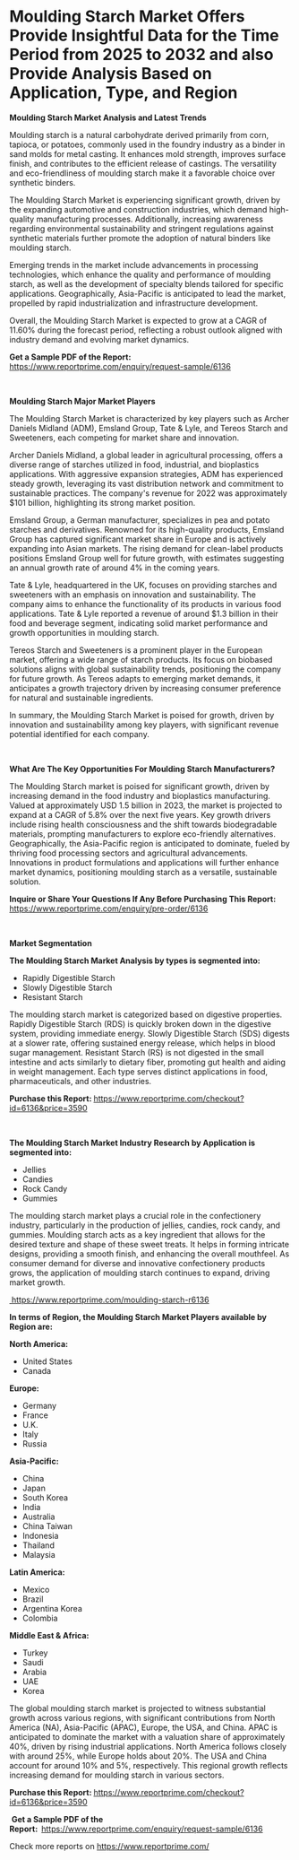 <p><h1>Moulding Starch Market Offers Provide Insightful Data for the Time Period from 2025 to 2032 and also Provide Analysis Based on Application, Type, and Region</h1></p><p><strong>Moulding Starch Market Analysis and Latest Trends</strong></p>
<p><p>Moulding starch is a natural carbohydrate derived primarily from corn, tapioca, or potatoes, commonly used in the foundry industry as a binder in sand molds for metal casting. It enhances mold strength, improves surface finish, and contributes to the efficient release of castings. The versatility and eco-friendliness of moulding starch make it a favorable choice over synthetic binders.</p><p>The Moulding Starch Market is experiencing significant growth, driven by the expanding automotive and construction industries, which demand high-quality manufacturing processes. Additionally, increasing awareness regarding environmental sustainability and stringent regulations against synthetic materials further promote the adoption of natural binders like moulding starch.</p><p>Emerging trends in the market include advancements in processing technologies, which enhance the quality and performance of moulding starch, as well as the development of specialty blends tailored for specific applications. Geographically, Asia-Pacific is anticipated to lead the market, propelled by rapid industrialization and infrastructure development.</p><p>Overall, the Moulding Starch Market is expected to grow at a CAGR of 11.60% during the forecast period, reflecting a robust outlook aligned with industry demand and evolving market dynamics.</p></p>
<p><strong>Get a Sample PDF of the Report:&nbsp;</strong> <a href="https://www.reportprime.com/enquiry/request-sample/6136?utm_campaign=2283&utm_medium=2&utm_source=Github&utm_content=ia&utm_term=19032025&utm_id=moulding-starch">https://www.reportprime.com/enquiry/request-sample/6136</a></p>
<p>&nbsp;</p>
<p><strong>Moulding Starch Major Market Players</strong></p>
<p><p>The Moulding Starch Market is characterized by key players such as Archer Daniels Midland (ADM), Emsland Group, Tate & Lyle, and Tereos Starch and Sweeteners, each competing for market share and innovation.</p><p>Archer Daniels Midland, a global leader in agricultural processing, offers a diverse range of starches utilized in food, industrial, and bioplastics applications. With aggressive expansion strategies, ADM has experienced steady growth, leveraging its vast distribution network and commitment to sustainable practices. The company's revenue for 2022 was approximately $101 billion, highlighting its strong market position.</p><p>Emsland Group, a German manufacturer, specializes in pea and potato starches and derivatives. Renowned for its high-quality products, Emsland Group has captured significant market share in Europe and is actively expanding into Asian markets. The rising demand for clean-label products positions Emsland Group well for future growth, with estimates suggesting an annual growth rate of around 4% in the coming years.</p><p>Tate & Lyle, headquartered in the UK, focuses on providing starches and sweeteners with an emphasis on innovation and sustainability. The company aims to enhance the functionality of its products in various food applications. Tate & Lyle reported a revenue of around $1.3 billion in their food and beverage segment, indicating solid market performance and growth opportunities in moulding starch.</p><p>Tereos Starch and Sweeteners is a prominent player in the European market, offering a wide range of starch products. Its focus on biobased solutions aligns with global sustainability trends, positioning the company for future growth. As Tereos adapts to emerging market demands, it anticipates a growth trajectory driven by increasing consumer preference for natural and sustainable ingredients.</p><p>In summary, the Moulding Starch Market is poised for growth, driven by innovation and sustainability among key players, with significant revenue potential identified for each company.</p></p>
<p>&nbsp;</p>
<p><strong>What Are The Key Opportunities For Moulding Starch Manufacturers?</strong></p>
<p><p>The Moulding Starch market is poised for significant growth, driven by increasing demand in the food industry and bioplastics manufacturing. Valued at approximately USD 1.5 billion in 2023, the market is projected to expand at a CAGR of 5.8% over the next five years. Key growth drivers include rising health consciousness and the shift towards biodegradable materials, prompting manufacturers to explore eco-friendly alternatives. Geographically, the Asia-Pacific region is anticipated to dominate, fueled by thriving food processing sectors and agricultural advancements. Innovations in product formulations and applications will further enhance market dynamics, positioning moulding starch as a versatile, sustainable solution.</p></p>
<p><strong>Inquire or Share Your Questions If Any Before Purchasing This Report:</strong> <a href="https://www.reportprime.com/enquiry/pre-order/6136?utm_campaign=2283&utm_medium=2&utm_source=Github&utm_content=ia&utm_term=19032025&utm_id=moulding-starch">https://www.reportprime.com/enquiry/pre-order/6136</a></p>
<p>&nbsp;</p>
<p><strong>Market Segmentation</strong></p>
<p><strong>The Moulding Starch Market Analysis by types is segmented into:</strong></p>
<p><ul><li>Rapidly Digestible Starch</li><li>Slowly Digestible Starch</li><li>Resistant Starch</li></ul></p>
<p><p>The moulding starch market is categorized based on digestive properties. Rapidly Digestible Starch (RDS) is quickly broken down in the digestive system, providing immediate energy. Slowly Digestible Starch (SDS) digests at a slower rate, offering sustained energy release, which helps in blood sugar management. Resistant Starch (RS) is not digested in the small intestine and acts similarly to dietary fiber, promoting gut health and aiding in weight management. Each type serves distinct applications in food, pharmaceuticals, and other industries.</p></p>
<p><strong>Purchase this Report:&nbsp;</strong><a href="https://www.reportprime.com/checkout?id=6136&price=3590&utm_campaign=2283&utm_medium=2&utm_source=Github&utm_content=ia&utm_term=19032025&utm_id=moulding-starch">https://www.reportprime.com/checkout?id=6136&price=3590</a></p>
<p>&nbsp;</p>
<p><strong>The Moulding Starch Market Industry Research by Application is segmented into:</strong></p>
<p><ul><li>Jellies</li><li>Candies</li><li>Rock Candy</li><li>Gummies</li></ul></p>
<p><p>The moulding starch market plays a crucial role in the confectionery industry, particularly in the production of jellies, candies, rock candy, and gummies. Moulding starch acts as a key ingredient that allows for the desired texture and shape of these sweet treats. It helps in forming intricate designs, providing a smooth finish, and enhancing the overall mouthfeel. As consumer demand for diverse and innovative confectionery products grows, the application of moulding starch continues to expand, driving market growth.</p></p>
<p><a href="https://www.reportprime.com/moulding-starch-r6136?utm_campaign=2283&utm_medium=2&utm_source=Github&utm_content=ia&utm_term=19032025&utm_id=moulding-starch">&nbsp;https://www.reportprime.com/moulding-starch-r6136</a></p>
<p><strong>In terms of Region, the Moulding Starch Market Players available by Region are:</strong></p>
<p>
    <p> <strong> North America: </strong>
        <ul>
            <li>United States</li>
            <li>Canada</li>
        </ul>
        </p> 
    <p> <strong> Europe: </strong>
        <ul>
            <li>Germany</li>
            <li>France</li>
            <li>U.K.</li>
            <li>Italy</li>
            <li>Russia</li>
        </ul>
        </p> 
    <p> <strong> Asia-Pacific: </strong>
        <ul>
            <li>China</li>
            <li>Japan</li>
            <li>South Korea</li>
            <li>India</li>
            <li>Australia</li>
            <li>China Taiwan</li>
            <li>Indonesia</li>
            <li>Thailand</li>
            <li>Malaysia</li>
        </ul>
        </p> 
    <p> <strong> Latin America: </strong>
        <ul>
            <li>Mexico</li>
            <li>Brazil</li>
            <li>Argentina Korea</li>
            <li>Colombia</li>
        </ul>
        </p> 
    <p> <strong> Middle East & Africa: </strong>
        <ul>
            <li>Turkey</li>
            <li>Saudi</li>
            <li>Arabia</li>
            <li>UAE</li>
            <li>Korea</li>
        </ul>
    </p>
    </p>
<p><p>The global moulding starch market is projected to witness substantial growth across various regions, with significant contributions from North America (NA), Asia-Pacific (APAC), Europe, the USA, and China. APAC is anticipated to dominate the market with a valuation share of approximately 40%, driven by rising industrial applications. North America follows closely with around 25%, while Europe holds about 20%. The USA and China account for around 10% and 5%, respectively. This regional growth reflects increasing demand for moulding starch in various sectors.</p></p>
<p><strong>Purchase this Report: </strong><a href="https://www.reportprime.com/checkout?id=6136&price=3590&utm_campaign=2283&utm_medium=2&utm_source=Github&utm_content=ia&utm_term=19032025&utm_id=moulding-starch">https://www.reportprime.com/checkout?id=6136&price=3590</a></p>
<p>&nbsp;<strong>Get a Sample PDF of the Report:&nbsp;&nbsp;</strong><a href="https://www.reportprime.com/enquiry/request-sample/6136?utm_campaign=2283&utm_medium=2&utm_source=Github&utm_content=ia&utm_term=19032025&utm_id=moulding-starch">https://www.reportprime.com/enquiry/request-sample/6136</a></p>
<p><strong></strong></p>
<p>Check more reports on <a href="https://www.reportprime.com/?utm_campaign=2283&utm_medium=2&utm_source=Github&utm_content=ia&utm_term=19032025&utm_id=moulding-starch">https://www.reportprime.com/</a></p>
